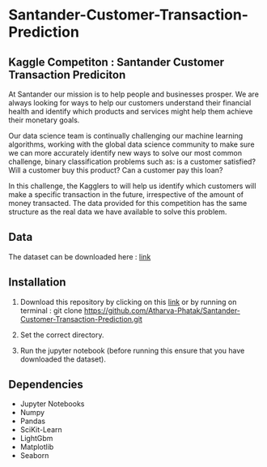 # Santander-Customer-Transaction-Prediction

## Kaggle Competiton : Santander Customer Transaction Prediciton

At Santander our mission is to help people and businesses prosper. We are always looking for ways to help our customers understand their financial health and identify which products and services might help them achieve their monetary goals.

Our data science team is continually challenging our machine learning algorithms, working with the global data science community to make sure we can more accurately identify new ways to solve our most common challenge, binary classification problems such as: is a customer satisfied? Will a customer buy this product? Can a customer pay this loan?

In this challenge, the Kagglers to will help us identify which customers will make a specific transaction in the future, irrespective of the amount of money transacted. The data provided for this competition has the same structure as the real data we have available to solve this problem.

## Data 
The dataset can be downloaded here : [link](https://www.kaggle.com/c/santander-customer-transaction-prediction/data)

## Installation 

1) Download this repository by clicking on this [link](https://github.com/Atharva-Phatak/Santander-Customer-Transaction-Prediction.git) or by running on terminal : git clone https://github.com/Atharva-Phatak/Santander-Customer-Transaction-Prediction.git

2) Set the correct directory.

3) Run the jupyter notebook (before running this ensure that you have downloaded the dataset).

## Dependencies

* Jupyter Notebooks
* Numpy
* Pandas
* SciKit-Learn
* LightGbm
* Matplotlib
* Seaborn


